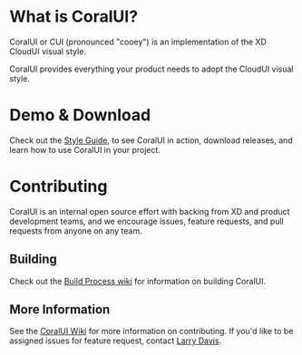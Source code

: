 # What is CoralUI?
CoralUI or CUI (pronounced "cooey") is an implementation of the XD CloudUI visual style.

CoralUI provides everything your product needs to adopt the CloudUI visual style.

# Demo & Download
Check out the [Style Guide](https://git.corp.adobe.com/pages/Reef/CoralUI/), to see CoralUI in action, download releases, and learn how to use CoralUI in your project.


# Contributing
CoralUI is an internal open source effort with backing from XD and product development teams, and we encourage issues, feature requests, and pull requests from anyone on any team.

## Building

Check out the [Build Process wiki](https://git.corp.adobe.com/Reef/CoralUI/wiki/Build-Process-&-Technology) for information on building CoralUI.

## More Information
See the [CoralUI Wiki](https://git.corp.adobe.com/Reef/CoralUI/wiki) for more information on contributing. If you'd like to be assigned issues for feature request, contact [Larry Davis](mailto:lawdavis@adobe.com).
